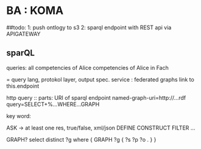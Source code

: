 # BA : KOMA

##todo: 
1: 
push ontlogy to s3 
2:
sparql endpoint with REST api via APIGATEWAY

## sparQL

queries: 
all competencies of Alice
competencies of Alice in Fach


= query lang, protokol layer, output spec.
service : federated graphs link to this.endpoint

http query :: parts:
URI of sparql endpoint
named-graph-uri=http://...rdf
query=SELECT+%...WHERE...GRAPH

key word:

ASK -> at least one res, true/false, xml/json
DEFINE
CONSTRUCT
FILTER
... 

GRAPH? 
select distinct ?g 
where { 
GRAPH ?g { ?s ?p ?o . }
}
